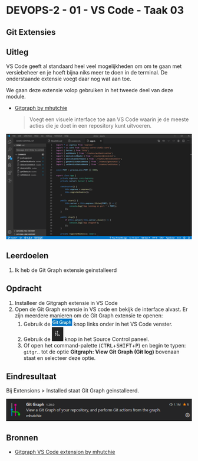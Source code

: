 # DEVOPS-2 - 01 - VS Code - Taak 03

## Git Extensies

## Uitleg

VS Code geeft al standaard heel veel mogelijkheden om om te gaan met versiebeheer en je hoeft bijna niks meer te doen in de terminal. De onderstaande extensie voegt daar nog wat aan toe.

We gaan deze extensie volop gebruiken in het tweede deel van deze module.

* [ Gitgraph by mhutchie](https://marketplace.visualstudio.com/items?itemName=mhutchie.git-graph)  
    > Voegt een visuele interface toe aan VS Code waarin je de meeste acties die je doet in een repository kunt uitvoeren.

![](img/gitgraph-demo.gif)

## Leerdoelen

1. Ik heb de Git Graph extensie geinstalleerd

## Opdracht

1.  Installeer de Gitgraph extensie in VS Code
2.  Open de Git Graph extensie in VS code en bekijk de interface alvast. Er zijn meerdere manieren om de Git Graph extensie te openen:
    1. Gebruik de ![](img/gitgraph-btn.jpg) knop links onder in het VS Code venster.
    2. Gebruik de ![](img/gitgraph-vcs-btn.jpg) knop in het Source Control paneel.
    3. Of open het command-palette (<kbd>CTRL</kbd>+<kbd>SHIFT</kbd>+<kbd>P</kbd>) en begin te typen: `gitgr`.. tot de optie **Gitgraph: View Git Graph (Git log)** bovenaan staat en selecteer deze optie. 

## Eindresultaat

Bij Extensions > Installed staat Git Graph geinstalleerd.

![](img/gitgraph-ext-installed.png)

## Bronnen

* [ Gitgraph VS Code extension by mhutchie](https://marketplace.visualstudio.com/items?itemName=mhutchie.git-graph)

